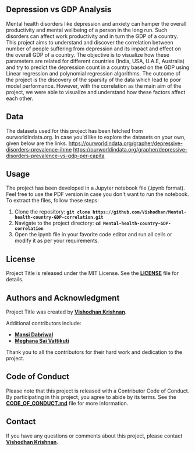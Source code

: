 ## **Depression vs GDP Analysis**

Mental health disorders like depression and anxiety can hamper the overall productivity and mental wellbeing of a person in the long run. Such disorders can affect work productivity and in turn the GDP of a country.
This project aims to understand and discover the correlation between number of people suffering from depression and its impact and effect on the overall GDP of a country. 
The objective is to visualize how these parameters are related for different countries (India, USA, U.A.E, Australia) and try to predict the depression count in a country based on the GDP using Linear regression and polynomial regression algorithms.
The outcome of the project is the discovery of the sparsity of the data which lead to poor model performance.
However, with the correlation as the main aim of the project, we were able to visualize and understand how these factors affect each other.


## **Data**
The datasets used for this project has been fetched from ourworldindata.org. In case you'd like to explore the datasets on your own, given below are the links.
https://ourworldindata.org/grapher/depressive-disorders-prevalence-ihme
https://ourworldindata.org/grapher/depressive-disorders-prevalence-vs-gdp-per-capita

## **Usage**
The project has been developed in a Jupyter notebook file (.ipynb format). Feel free to use the PDF version in case you don't want to run the notebook.
To extract the files, follow these steps:

1. Clone the repository: **`git clone https://github.com/Vishodhan/Mental-health-country-GDP-correlation.git`**
2. Navigate to the project directory: **`cd Mental-health-country-GDP-correlation`**
3. Open the ipynb file in your favorite code editor and run all cells or modify it as per your requirements.


## **License**

Project Title is released under the MIT License. See the **[LICENSE](https://opensource.org/license/mit)** file for details.

## **Authors and Acknowledgment**

Project Title was created by **[Vishodhan Krishnan](https://github.com/Vishodhan)**.

Additional contributors include:

- **[Mansi Dabriwal](https://github.com/Mansi-Dabriwal)**
- **[Meghana Sai Vattikuti](https://github.com/meghanasaivattikuti)**


Thank you to all the contributors for their hard work and dedication to the project.

## **Code of Conduct**

Please note that this project is released with a Contributor Code of Conduct. By participating in this project, you agree to abide by its terms. See the **[CODE_OF_CONDUCT.md](https://www.contributor-covenant.org/version/1/2/0/code-of-conduct/)** file for more information.


## **Contact**

If you have any questions or comments about this project, please contact **[Vishodhan Krishnan](krishnan.vis@northeastern.edu)**.
